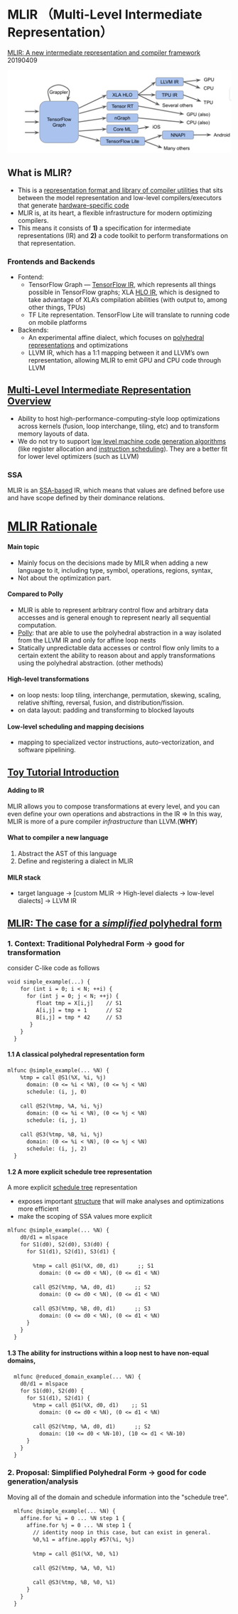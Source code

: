 # MLIR （**M**ulti-**L**evel **I**ntermediate **R**epresentation）

[MLIR: A new intermediate representation and compiler framework](https://medium.com/tensorflow/mlir-a-new-intermediate-representation-and-compiler-framework-beba999ed18d) 20190409

![image-20190718123310517](assets/image-20190718123310517.png)

## What is MLIR?

* This is a <u>representation format and library of compiler utilities</u> that sits between the model representation and low-level compilers/executors that generate <u>hardware-specific code</u>
* MLIR is, at its heart, a flexible infrastructure for modern optimizing compilers. 
* This means it consists of **1)** a specification for intermediate representations (IR) and **2)** a code toolkit to perform transformations on that representation. 



### Frontends and Backends

* Fontend: 
  * TensorFlow Graph — <u>TensorFlow IR</u>, which represents all things possible in TensorFlow graphs; XLA <u>HLO IR</u>, which is designed to take advantage of XLA’s compilation abilities (with output to, among other things, TPUs)
  * TF Lite representation. TensorFlow Lite will translate to running code on mobile platforms
* Backends: 
  * An experimental affine dialect, which focuses on [polyhedral representations](https://en.wikipedia.org/wiki/Polytope_model) and optimizations
  * LLVM IR, which has a 1:1 mapping between it and LLVM’s own representation, allowing MLIR to emit GPU and CPU code through LLVM



## [Multi-Level Intermediate Representation Overview](https://github.com/tensorflow/mlir)

* Ability to host high-performance-computing-style loop optimizations across kernels (fusion, loop interchange, tiling, etc) and to transform memory layouts of data.
* We do not try to support <u>low level machine code generation algorithms</u> (like register allocation and <u>instruction scheduling</u>). They are a better fit for lower level optimizers (such as LLVM)



### SSA

MLIR is an [SSA-based](https://en.wikipedia.org/wiki/Static_single_assignment_form) IR, which means that values are defined before use and have scope defined by their dominance relations.



# [MLIR Rationale](https://github.com/tensorflow/mlir/blob/master/g3doc/Rationale.md)

#### Main topic

* Mainly focus on the decisions made by MILR when adding a new language to it, including type, symbol, operations, regions, syntax, 
* Not about the optimization part.

#### Compared to Polly

* MLIR is able to represent arbitrary control flow and arbitrary data accesses and is general enough to represent nearly all sequential computation. 
*  [Polly](https://polly.llvm.org/): that are able to use the polyhedral abstraction in a way isolated from the LLVM IR and only for affine loop nests
* Statically unpredictable data accesses or control flow only limits to a certain extent the ability to reason about and apply transformations using the polyhedral abstraction. (other methods)

#### High-level transformations

* on loop nests: loop tiling, interchange, permutation, skewing, scaling, relative shifting, reversal, fusion, and distribution/fission. 
* on data layout: padding and transforming to blocked layouts

#### Low-level scheduling and mapping decisions

* mapping to specialized vector instructions, auto-vectorization, and software pipelining. 



## [Toy Tutorial Introduction](https://github.com/tensorflow/mlir/blob/master/g3doc/Tutorials/Toy/Ch-1.md)

#### Adding to IR

MLIR allows you to compose transformations at every level, and you can even define your own operations and abstractions in the IR $\Rightarrow$ In this way, MLIR is more of a pure compiler *infrastructure* than LLVM.(**WHY**)

#### What to compiler a new language

1. Abstract the AST of this language
2. Define and registering a dialect in MLIR

#### MILR stack

* target language -> [custom MLIR -> High-level dialects -> low-level dialects] -> LLVM IR



## [MLIR: The case for a *simplified* polyhedral form](https://github.com/tensorflow/mlir/blob/master/g3doc/RationaleSimplifiedPolyhedralForm.md)

### 1. Context: Traditional Polyhedral Form -> good for transformation

consider C-like code as follows

```
void simple_example(...) {
    for (int i = 0; i < N; ++i) {
      for (int j = 0; j < N; ++j) {
         float tmp = X[i,j]    // S1
         A[i,j] = tmp + 1      // S2
         B[i,j] = tmp * 42     // S3
       }
    }
  }
```

#### 1.1 A classical polyhedral representation form

```
mlfunc @simple_example(... %N) {
    %tmp = call @S1(%X, %i, %j)
      domain: (0 <= %i < %N), (0 <= %j < %N)
      schedule: (i, j, 0)

    call @S2(%tmp, %A, %i, %j)
      domain: (0 <= %i < %N), (0 <= %j < %N)
      schedule: (i, j, 1)

    call @S3(%tmp, %B, %i, %j)
      domain: (0 <= %i < %N), (0 <= %j < %N)
      schedule: (i, j, 2)
  }
```

#### 1.2  A more explicit schedule tree representation

A more explicit <u>schedule tree</u> representation

* exposes important <u>structure</u> that will make analyses and optimizations more efficient
* make the scoping of SSA values more explicit

```
mlfunc @simple_example(... %N) {
    d0/d1 = mlspace
    for S1(d0), S2(d0), S3(d0) {
      for S1(d1), S2(d1), S3(d1) {

        %tmp = call @S1(%X, d0, d1)      ;; S1
          domain: (0 <= d0 < %N), (0 <= d1 < %N)

        call @S2(%tmp, %A, d0, d1)      ;; S2
          domain: (0 <= d0 < %N), (0 <= d1 < %N)

        call @S3(%tmp, %B, d0, d1)      ;; S3
          domain: (0 <= d0 < %N), (0 <= d1 < %N)
      }
    }
  }
```

#### 1.3 The ability for instructions within a loop nest to have non-equal domains,

```
  mlfunc @reduced_domain_example(... %N) {
    d0/d1 = mlspace
    for S1(d0), S2(d0) {
      for S1(d1), S2(d1) {
        %tmp = call @S1(%X, d0, d1)    ;; S1
          domain: (0 <= d0 < %N), (0 <= d1 < %N)

        call @S2(%tmp, %A, d0, d1)      ;; S2
          domain: (10 <= d0 < %N-10), (10 <= d1 < %N-10)
      }
    }
  }
```

### 2. Proposal: Simplified Polyhedral Form -> good for code generation/analysis

Moving all of the domain and schedule information into the "schedule tree".
```
  mlfunc @simple_example(... %N) {
    affine.for %i = 0 ... %N step 1 {
      affine.for %j = 0 ... %N step 1 {
        // identity noop in this case, but can exist in general.
        %0,%1 = affine.apply #57(%i, %j)

        %tmp = call @S1(%X, %0, %1)

        call @S2(%tmp, %A, %0, %1)

        call @S3(%tmp, %B, %0, %1)
      }
    }
  }
```